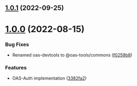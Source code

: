 ## [1.0.1](https://github.com/oas-tools/oas-auth/compare/v1.0.0...v1.0.1) (2022-09-25)



# [1.0.0](https://github.com/oas-tools/oas-auth/compare/3382fa2dbf511995d6bae3042e61a6ff0ab51d52...v1.0.0) (2022-08-15)


### Bug Fixes

* Renamed oas-devtools to @oas-tools/commons ([f0259b8](https://github.com/oas-tools/oas-auth/commit/f0259b8a593fafc1dc7091e3f4738ffcd4a3b586))


### Features

* OAS-Auth implementation ([3382fa2](https://github.com/oas-tools/oas-auth/commit/3382fa2dbf511995d6bae3042e61a6ff0ab51d52))



